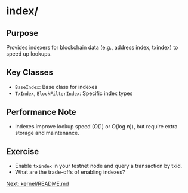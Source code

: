 # index/

## Purpose
Provides indexers for blockchain data (e.g., address index, txindex) to speed up lookups.

## Key Classes
- `BaseIndex`: Base class for indexes
- `TxIndex`, `BlockFilterIndex`: Specific index types

## Performance Note
- Indexes improve lookup speed (O(1) or O(log n)), but require extra storage and maintenance.

## Exercise
- Enable `txindex` in your testnet node and query a transaction by txid.
- What are the trade-offs of enabling indexes?

[Next: kernel/README.md](../kernel/README.md)
